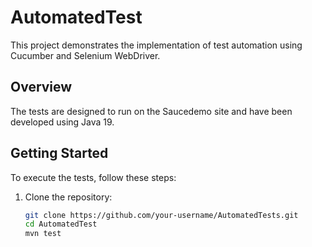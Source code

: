 # AutomatedTest

This project demonstrates the implementation of test automation using Cucumber and Selenium WebDriver.

## Overview

The tests are designed to run on the Saucedemo site and have been developed using Java 19.

## Getting Started

To execute the tests, follow these steps:

1. Clone the repository:

   ```bash
   git clone https://github.com/your-username/AutomatedTests.git
   cd AutomatedTest
   mvn test
